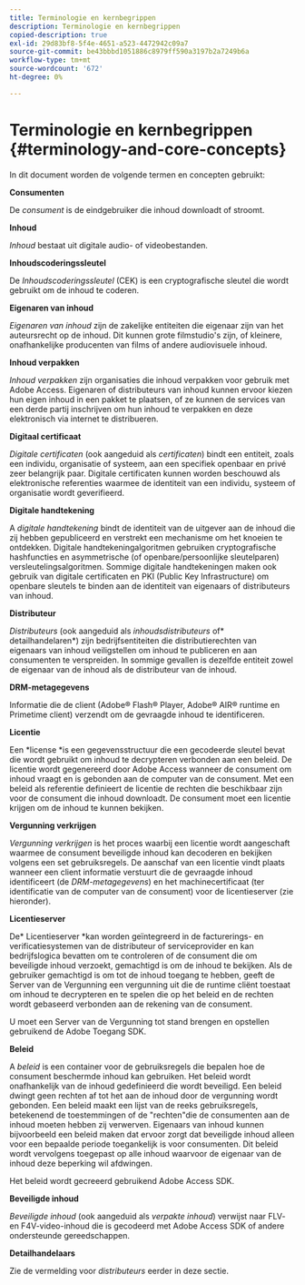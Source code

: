 ```yaml
---
title: Terminologie en kernbegrippen
description: Terminologie en kernbegrippen
copied-description: true
exl-id: 29d83bf8-5f4e-4651-a523-4472942c09a7
source-git-commit: be43bbbd1051886c8979ff590a3197b2a7249b6a
workflow-type: tm+mt
source-wordcount: '672'
ht-degree: 0%

---
```


# Terminologie en kernbegrippen {#terminology-and-core-concepts}

In dit document worden de volgende termen en concepten gebruikt:

**Consumenten**

De *consument* is de eindgebruiker die inhoud downloadt of stroomt.

**Inhoud**

*Inhoud* bestaat uit digitale audio- of videobestanden.

**Inhoudscoderingssleutel**

De *Inhoudscoderingssleutel* (CEK) is een cryptografische sleutel die wordt gebruikt om de inhoud te coderen.

**Eigenaren van inhoud**

*Eigenaren van inhoud* zijn de zakelijke entiteiten die eigenaar zijn van het auteursrecht op de inhoud. Dit kunnen grote filmstudio&#39;s zijn, of kleinere, onafhankelijke producenten van films of andere audiovisuele inhoud.

**Inhoud verpakken**

*Inhoud verpakken* zijn organisaties die inhoud verpakken voor gebruik met Adobe Access. Eigenaren of distributeurs van inhoud kunnen ervoor kiezen hun eigen inhoud in een pakket te plaatsen, of ze kunnen de services van een derde partij inschrijven om hun inhoud te verpakken en deze elektronisch via internet te distribueren.

**Digitaal certificaat**

*Digitale certificaten* (ook aangeduid als *certificaten*) bindt een entiteit, zoals een individu, organisatie of systeem, aan een specifiek openbaar en privé zeer belangrijk paar. Digitale certificaten kunnen worden beschouwd als elektronische referenties waarmee de identiteit van een individu, systeem of organisatie wordt geverifieerd.

**Digitale handtekening**

A *digitale handtekening* bindt de identiteit van de uitgever aan de inhoud die zij hebben gepubliceerd en verstrekt een mechanisme om het knoeien te ontdekken. Digitale handtekeningalgoritmen gebruiken cryptografische hashfuncties en asymmetrische (of openbare/persoonlijke sleutelparen) versleutelingsalgoritmen. Sommige digitale handtekeningen maken ook gebruik van digitale certificaten en PKI (Public Key Infrastructure) om openbare sleutels te binden aan de identiteit van eigenaars of distributeurs van inhoud.

**Distributeur**

*Distributeurs* (ook aangeduid als *inhoudsdistributeurs* of* detailhandelaren*) zijn bedrijfsentiteiten die distributierechten van eigenaars van inhoud veiligstellen om inhoud te publiceren en aan consumenten te verspreiden. In sommige gevallen is dezelfde entiteit zowel de eigenaar van de inhoud als de distributeur van de inhoud.

**DRM-metagegevens**

Informatie die de client (Adobe® Flash® Player, Adobe® AIR® runtime en Primetime client) verzendt om de gevraagde inhoud te identificeren.

**Licentie**

Een *license *is een gegevensstructuur die een gecodeerde sleutel bevat die wordt gebruikt om inhoud te decrypteren verbonden aan een beleid. De licentie wordt gegenereerd door Adobe Access wanneer de consument om inhoud vraagt en is gebonden aan de computer van de consument. Met een beleid als referentie definieert de licentie de rechten die beschikbaar zijn voor de consument die inhoud downloadt. De consument moet een licentie krijgen om de inhoud te kunnen bekijken.

**Vergunning verkrijgen**

*Vergunning verkrijgen* is het proces waarbij een licentie wordt aangeschaft waarmee de consument beveiligde inhoud kan decoderen en bekijken volgens een set gebruiksregels. De aanschaf van een licentie vindt plaats wanneer een client informatie verstuurt die de gevraagde inhoud identificeert (de *DRM-metagegevens*) en het machinecertificaat (ter identificatie van de computer van de consument) voor de licentieserver (zie hieronder).

**Licentieserver**

De* Licentieserver *kan worden geïntegreerd in de facturerings- en verificatiesystemen van de distributeur of serviceprovider en kan bedrijfslogica bevatten om te controleren of de consument die om beveiligde inhoud verzoekt, gemachtigd is om de inhoud te bekijken. Als de gebruiker gemachtigd is om tot de inhoud toegang te hebben, geeft de Server van de Vergunning een vergunning uit die de runtime cliënt toestaat om inhoud te decrypteren en te spelen die op het beleid en de rechten wordt gebaseerd verbonden aan de rekening van de consument.

U moet een Server van de Vergunning tot stand brengen en opstellen gebruikend de Adobe Toegang SDK.

**Beleid**

A *beleid* is een container voor de gebruiksregels die bepalen hoe de consument beschermde inhoud kan gebruiken. Het beleid wordt onafhankelijk van de inhoud gedefinieerd die wordt beveiligd. Een beleid dwingt geen rechten af tot het aan de inhoud door de vergunning wordt gebonden. Een beleid maakt een lijst van de reeks gebruiksregels, betekenend de toestemmingen of de &quot;rechten&quot;die de consumenten aan de inhoud moeten hebben zij verwerven. Eigenaars van inhoud kunnen bijvoorbeeld een beleid maken dat ervoor zorgt dat beveiligde inhoud alleen voor een bepaalde periode toegankelijk is voor consumenten. Dit beleid wordt vervolgens toegepast op alle inhoud waarvoor de eigenaar van de inhoud deze beperking wil afdwingen.

Het beleid wordt gecreeerd gebruikend Adobe Access SDK.

**Beveiligde inhoud**

*Beveiligde inhoud* (ook aangeduid als *verpakte inhoud*) verwijst naar FLV- en F4V-video-inhoud die is gecodeerd met Adobe Access SDK of andere ondersteunde gereedschappen.

**Detailhandelaars**

Zie de vermelding voor *distributeurs* eerder in deze sectie.
